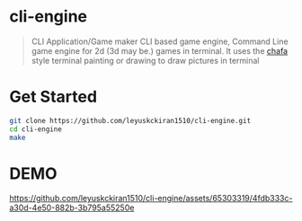 # cli-engine
> CLI Application/Game maker 
CLI based game engine, Command Line game engine for 2d (3d may be.) games in terminal.
It uses the [chafa](https://github.com/hpjansson/chafa) style terminal painting or drawing to draw pictures in terminal

# Get Started

```bash
git clone https://github.com/leyuskckiran1510/cli-engine.git
cd cli-engine
make
```


# DEMO

https://github.com/leyuskckiran1510/cli-engine/assets/65303319/4fdb333c-a30d-4e50-882b-3b795a55250e
